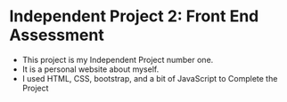 # Independent Project 2: Front End Assessment

- This project is my Independent Project number one.
- It is a personal website about myself.
- I used HTML, CSS, bootstrap, and a bit of JavaScript to Complete the Project
